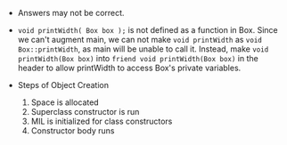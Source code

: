 - Answers may not be correct.

- `void printWidth( Box box );` is not defined as a function in Box. Since we can't augment main, we can not make `void printWidth` as `void Box::printWidth`, as main will be unable to call it. Instead, make `void printWidth(Box box)` into `friend void printWidth(Box box)` in the header to allow printWidth to access Box's private variables. 
- Steps of Object Creation
	1. Space is allocated
	2. Superclass constructor is run
	3. MIL is initialized for class constructors
	4. Constructor body runs